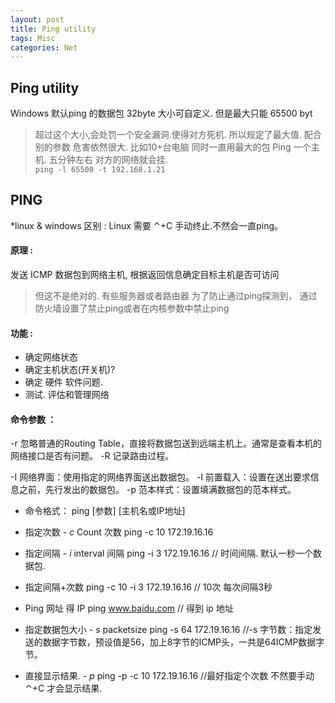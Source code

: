 ```yaml
---
layout: post
title: Ping utility 
tags: Misc
categories: Net
---
```



## Ping utility 

Windows 默认ping 的数据包 32byte
大小可自定义. 但是最大只能 65500 byt
> 超过这个大小,会处罚一个安全漏洞.使得对方死机. 所以规定了最大值.
配合别的参数  危害依然很大.
比如10+台电脑 同时一直用最大的包 Ping 一个主机. 五分钟左右 对方的网络就会挂.  
    `ping -l 65500 -t 192.168.1.21` 


## PING 

*linux & windows 区别 :  Linux 需要 ⌃+C 手动终止.不然会一直ping。

#### 原理 :

发送 ICMP 数据包到网络主机, 根据返回信息确定目标主机是否可访问
> 但这不是绝对的. 有些服务器或者路由器 为了防止通过ping探测到，
> 通过防火墙设置了禁止ping或者在内核参数中禁止ping

#### 功能 :

- 确定网络状态
- 确定主机状态(开关机)?
- 确定 硬件 软件问题.
- 测试. 评估和管理网络

#### 命令参数 ：

-r 忽略普通的Routing Table，直接将数据包送到远端主机上。通常是查看本机的网络接口是否有问题。
-R 记录路由过程。

-I 网络界面：使用指定的网络界面送出数据包。
-l 前置载入：设置在送出要求信息之前，先行发出的数据包。
-p 范本样式：设置填满数据包的范本样式。



- 命令格式：
		ping [参数] [主机名或IP地址]

- 指定次数  *- c* Count 次数
		ping -c 10 172.19.16.16

- 指定间隔   *- i* interval  间隔
		ping -i 3 172.19.16.16
		// 时间间隔.   默认一秒一个数据包.

- 指定间隔+次数
		ping -c 10 -i 3 172.19.16.16
		// 10次 每次间隔3秒

- Ping 网址 得 IP
		ping www.baidu.com
		// 得到 ip 地址

- 指定数据包大小  *- s*  packetsize 
		ping -s 64 172.19.16.16
		//-s 字节数：指定发送的数据字节数，预设值是56，加上8字节的ICMP头，一共是64ICMP数据字节。
 
- 直接显示结果.   *- p* 
		ping -p -c 10 172.19.16.16
		//最好指定个次数 不然要手动 ⌃+C 才会显示结果.






